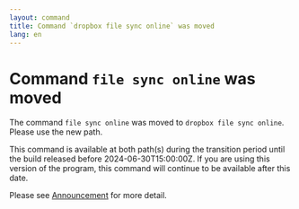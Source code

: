 ```yaml
---
layout: command
title: Command `dropbox file sync online` was moved
lang: en
---
```


# Command `file sync online` was moved

The command `file sync online` was moved to `dropbox file sync online`. Please use the new path.

This command is available at both path(s) during the transition period until the build released before 2024-06-30T15:00:00Z. If you are using this version of the program, this command will continue to be available after this date.

Please see [Announcement](https://github.com/watermint/toolbox/discussions/799) for more detail.


